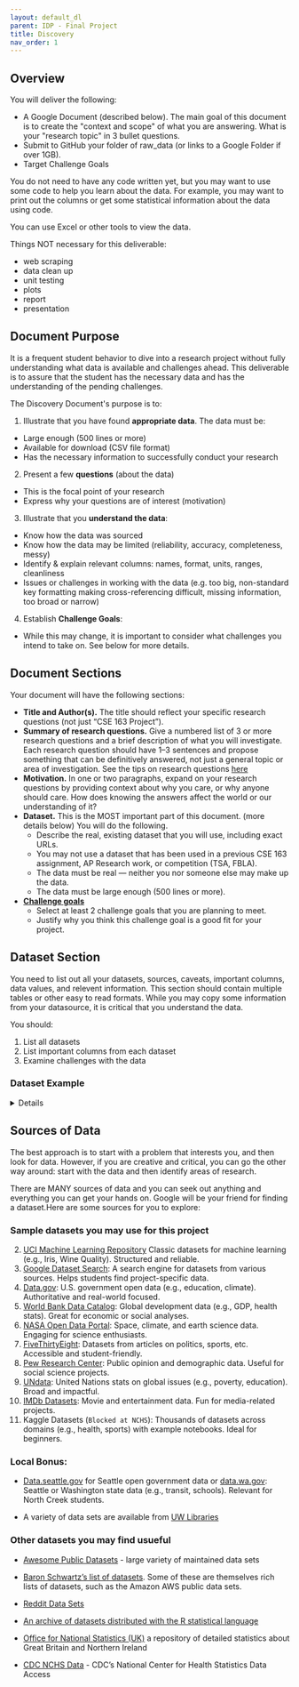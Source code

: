 ```yaml
---
layout: default_dl
parent: IDP - Final Project
title: Discovery
nav_order: 1
---
```


## Overview

You will deliver the following:

* A Google Document (described below). The main goal of this document is to create the "context and scope" of what you are answering. What is your "research topic" in 3 bullet questions.
* Submit to GitHub your folder of raw_data (or links to a Google Folder if over 1GB).  
* Target Challenge Goals

You do not need to have any code written yet, but you may want to use some code to help you learn about the data. For example, you may want to print out the columns or get some statistical information about the data using code.  

You can use Excel or other tools to view the data.  

Things NOT necessary for this deliverable:  

* web scraping  
* data clean up  
* unit testing  
* plots  
* report  
* presentation  

## Document Purpose 

It is a frequent student behavior to dive into a research project without fully understanding what data is available and challenges ahead. This deliverable is to assure that the student has the necessary data and has the understanding of the pending challenges.  

The Discovery Document's purpose is to:  

1. Illustrate that you have found **appropriate data**. The data must be:
 * Large enough (500 lines or more)  
 * Available for download (CSV file format)   
 * Has the necessary information to successfully conduct your research  
2. Present a few **questions** (about the data)  
 * This is the focal point of your research  
 * Express why your questions are of interest (motivation)  
3. Illustrate that you **understand the data**:  
 * Know how the data was sourced
 * Know how the data may be limited (reliability, accuracy, completeness, messy)  
 * Identify & explain relevant columns: names, format, units, ranges, cleanliness  
 * Issues or challenges in working with the data (e.g. too big, non-standard key formatting making cross-referencing difficult, missing information, too broad or narrow)  
4. Establish **Challenge Goals**:  
 * While this may change, it is important to consider what challenges you intend to take on. See below for more details.  


## Document Sections

Your document will have the following sections:  

* **Title and Author(s).** The title should reflect your specific research questions (not just “CSE 163 Project”).  
* **Summary of research questions.** Give a numbered list of 3 or more research questions and a brief description of what you will investigate. Each research question should have 1–3 sentences and propose something that can be definitively answered, not just a general topic or area of investigation. See the tips on research questions [here](../tips/report#change-the-research-questions)
* **Motivation.** In one or two paragraphs, expand on your research questions by providing context about why you care, or why anyone should care. How does knowing the answers affect the world or our understanding of it?  
* **Dataset.** This is the MOST important part of this document. (more details below) You will do the following. 
  * Describe the real, existing dataset that you will use, including exact URLs.  
  * You may not use a dataset that has been used in a previous CSE 163 assignment, AP Research work, or competition (TSA, FBLA).  
  * The data must be real — neither you nor someone else may make up the data.  
  * The data must be large enough (500 lines or more).  
* **[Challenge goals](challenges)** 
  * Select at least 2 challenge goals that you are planning to meet.  
  * Justify why you think this challenge goal is a good fit for your project.  

## Dataset Section

You need to list out all your datasets, sources, caveats, important columns, data values, and relevent information. This section should contain multiple tables or other easy to read formats. While you may copy some information from your datasource, it is critical that you understand the data.

You should:  

1. List all datasets  
2. List important columns from each dataset  
3. Examine challenges with the data  

### Dataset Example 

<details markdown="1"><br>

`Here is a short example. Your dataset documentation is likely to be longer!`

**Datasets Summary:**

All the data can be found on this [Fake link to Google Folder](https://support.google.com/drive/answer/7166529?hl=en).  

This shows that we are using only three datasets.

|DataSet|Source|Size|Notes|
|-------|------|----|-----|
|Report_Card_Graduation_2018-19.csv| Your link must be a deep link that goes to the data like this:<br> [catalog.data.gov](https://catalog.data.gov/dataset/report-card-graduation-2018-19/resource/7ecfc182-8237-4c5f-a2d1-14377a249e4e)| 81,267 |Graduation information for washington state.|
|teachers_2014.csv|<a href="https://data.gov">data.gov</a>|48x10|Contains full-time teacher pay and benefits by school district|
|geo_wa_counties.json|[Natural Earth](https://www.naturalearthdata.com/downloads/50m-cultural-vectors/)|NA|Contains geometry data for the counties in Washington state|

**Graduation_2018.csv**  
This dataset contains graduation rates of high school students in the year 2018 only. The rates are by race and school district.

|Column|Description|
|------|-----------|
|DistrictName|string: The name of the school district|
|County|string: A list of county names that the school district is in. A district may span multiple counties|
|StudentGroup|string: The race of the students in this row. Races included are [`White`, `Hispanic/ Latino of any race(s)`, `Black/ African American`, `Asian`...]|
|GraduationRate|double: The percent of students of this race that graduated high school in four years.|

**Teachers_2014.csv**

This dataset contains salary & benefits information for full-time teachers by school district in the year 2014.  

|Column|Description|
|------|-----------|
|DNUM|integer: The number for the school district. For example, Northshore is 417.|
|PERV|integer: The number of personal vacation days that a teacher gets per year.|
|BASE|double: The Base salary of a full-time teacher.|
|HRPAY|double: The additional pay given to a teacher beyond their base salary for simply being a teacher.|
|SPST|double: The average additional pay (stipend) given to a teacher for coaching a sport.|
|APST|double: The additional pay (stipend) given to an AP Teacher.|

**Data Challenges**  
The datasets come from different years because we could not get accurate data for both sets during the same year. If we correlate the data across different years, we are not representing the true data. We need to highlight this!  

While the teacher pay dataset is extensive, there is no single column that gives a simple summary how much an "average" teacher makes. This is because we don't know how many teachers receive certain types of stipends.   

It would be valuable to track the changes of graduation rates over time as related to the changes of salary over time. I will be doing some extra work to find more datasets to allow graphing over time.  

The School Districts don't map easily across datasets. One dataset uses a number while the other uses a string. I may need to manually create a mapping dataset that allows me to join the two together.  

It would be good to geospatially plot graduation rates, but the geometry data that I've found so far is only by county while the school districts can span many counties. I may have to manually pick, or randomly guess, which county a school district mostly represents. Or, perhaps I can locate geometry for the school districts themselves. 

</details>

## Sources of Data
The best approach is to start with a problem that interests you, and then look for data. However, if you are creative and critical, you can go the other way around: start with the data and then identify areas of research.    

There are MANY sources of data and you can seek out anything and everything you can get your hands on. Google will be your friend for finding a dataset.Here are some sources for you to explore:  

### Sample datasets you may use for this project

2. [UCI Machine Learning Repository](http://archive.ics.uci.edu/ml/) Classic datasets for machine learning (e.g., Iris, Wine Quality). Structured and reliable.
3. [Google Dataset Search](https://datasetsearch.research.google.com/): A search engine for datasets from various sources. Helps students find project-specific data.
4. [Data.gov](https://data.gov/): U.S. government open data (e.g., education, climate). Authoritative and real-world focused.
5. [World Bank Data Catalog](http://data.worldbank.org/data-catalog): Global development data (e.g., GDP, health stats). Great for economic or social analyses.
6. [NASA Open Data Portal](https://data.nasa.gov/browse): Space, climate, and earth science data. Engaging for science enthusiasts.
7. [FiveThirtyEight](https://data.fivethirtyeight.com/): Datasets from articles on politics, sports, etc. Accessible and student-friendly.
8. [Pew Research Center](https://www.pewresearch.org/datasets/): Public opinion and demographic data. Useful for social science projects.
9. [UNdata](https://data.un.org/datamartinfo.aspx): United Nations stats on global issues (e.g., poverty, education). Broad and impactful.
10. [IMDb Datasets](https://developer.imdb.com/non-commercial-datasets/): Movie and entertainment data. Fun for media-related projects.
1. Kaggle Datasets (`Blocked at NCHS`): Thousands of datasets across domains (e.g., health, sports) with example notebooks. Ideal for beginners.

### Local Bonus:

* [Data.seattle.gov](https://data.seattle.gov) for Seattle open government data or [data.wa.gov](https://data.wa.gov): Seattle or Washington state data (e.g., transit, schools). Relevant for North Creek students.

* A variety of data sets are available from [UW Libraries](http://guides.lib.washington.edu/content.php?pid=135867&sid=1165959)  

### Other datasets you may find usueful

* [Awesome Public Datasets](https://github.com/awesomedata/awesome-public-datasets) - large variety of maintained data sets  

* [Baron Schwartz’s list of datasets](http://www.mysqlperformanceblog.com/2011/02/01/sample-datasets-for-benchmarking-and-testing/). Some of these are themselves rich lists of datasets, such as the Amazon AWS public data sets.  

* [Reddit Data Sets](https://www.reddit.com/r/datasets/)  

* [An archive of datasets distributed with the R statistical language](https://vincentarelbundock.github.io/Rdatasets/)

* [Office for National Statistics (UK)](http://www.statistics.gov.uk/default.asp) a repository of detailed statistics about Great Britain and Northern Ireland  

* [CDC NCHS Data](https://data.cdc.gov/) - CDC’s National Center for Health Statistics Data Access  
